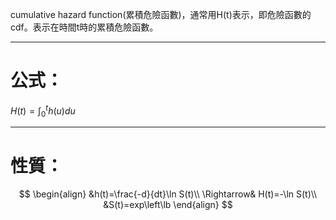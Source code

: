 cumulative hazard function(累積危險函數)，通常用H(t)表示，即危險函數的cdf。表示在時間t時的累積危險函數。
- - -
# 公式：
$H(t)=\int^t_0 h(u)du$
- - -
# 性質：
$$
\begin{align}
&h(t)=\frac{-d}{dt}\ln S(t)\\
\Rightarrow& H(t)=-\ln S(t)\\
&S(t)=exp\left\lb
\end{align}
$$